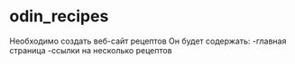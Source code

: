 # odin_recipes
Необходимо создать веб-сайт рецептов
Он будет содержать:
-главная страница
-ссылки на несколько рецептов
